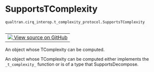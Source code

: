 # SupportsTComplexity
`qualtran.cirq_interop.t_complexity_protocol.SupportsTComplexity`


<table class="tfo-notebook-buttons tfo-api nocontent" align="left">
<td>
  <a target="_blank" href="https://github.com/quantumlib/Qualtran/blob/main/qualtran/cirq_interop/t_complexity_protocol.py#L69-L77">
    <img src="https://www.tensorflow.org/images/GitHub-Mark-32px.png" />
    View source on GitHub
  </a>
</td>
</table>



An object whose TComplexity can be computed.

<!-- Placeholder for "Used in" -->

An object whose TComplexity can be computed either implements the `_t_complexity_` function
or is of a type that SupportsDecompose.

